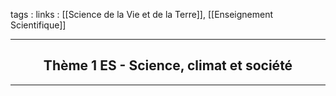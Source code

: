 tags : 
links : [[Science de la Vie et de la Terre]], [[Enseignement Scientifique]]

****

<h2 style="text-align: center;"> Thème 1 ES - Science, climat et société </h2>

****


